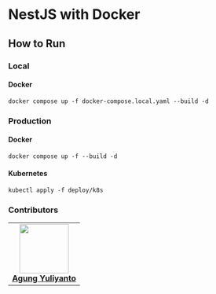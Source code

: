 NestJS with Docker
================================


## How to Run

### Local

#### Docker
```shell
docker compose up -f docker-compose.local.yaml --build -d
```

### Production
#### Docker
```shell
docker compose up -f --build -d
```

#### Kubernetes
```shell
kubectl apply -f deploy/k8s
```

### Contributors
<table>
  <tr>
    <td align="center">
      <a href="https://www.linkedin.com/in/agung96tm/">
        <img src="https://avatars.githubusercontent.com/u/1901484?v=4" width="100px;" alt=""/><br />
        <b>Agung Yuliyanto</b><br>
      </a>
    </td>
  </tr>
</table>

